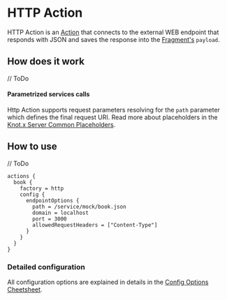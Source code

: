 # HTTP Action
HTTP Action is an [Action](https://github.com/Knotx/knotx-fragments-handler/tree/master/api#action) 
that connects to the external WEB endpoint that responds with JSON and saves the response into the 
[Fragment's](https://github.com/Knotx/knotx-fragment-api#knotx-fragment-api) `payload`.

## How does it work
// ToDo

#### Parametrized services calls
Http Action supports request parameters resolving for the `path` parameter which defines the final request URI.
Read more about placeholders in the [Knot.x Server Common Placeholders](https://github.com/Knotx/knotx-server-http/tree/master/common/placeholders#available-request-placeholders-support).

## How to use
// ToDo

```hocon
actions {
  book {
    factory = http
    config {
      endpointOptions {
        path = /service/mock/book.json
        domain = localhost
        port = 3000
        allowedRequestHeaders = ["Content-Type"]
      }
    }
  }
}
```

### Detailed configuration
All configuration options are explained in details in the [Config Options Cheetsheet](https://github.com/Knotx/knotx-data-bridge/tree/master/http/action/docs/asciidoc/dataobjects.adoc).